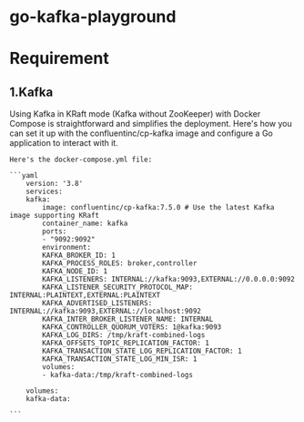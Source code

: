 # go-kafka-playground



# Requirement
## 1.Kafka 
   Using Kafka in KRaft mode (Kafka without ZooKeeper) with Docker Compose is straightforward and simplifies the deployment. Here's how you can set it up with the confluentinc/cp-kafka image and configure a Go application to interact with it.

    Here's the docker-compose.yml file:

    ```yaml
        version: '3.8'
        services:
        kafka:
            image: confluentinc/cp-kafka:7.5.0 # Use the latest Kafka image supporting KRaft
            container_name: kafka
            ports:
            - "9092:9092"
            environment:
            KAFKA_BROKER_ID: 1
            KAFKA_PROCESS_ROLES: broker,controller
            KAFKA_NODE_ID: 1
            KAFKA_LISTENERS: INTERNAL://kafka:9093,EXTERNAL://0.0.0.0:9092
            KAFKA_LISTENER_SECURITY_PROTOCOL_MAP: INTERNAL:PLAINTEXT,EXTERNAL:PLAINTEXT
            KAFKA_ADVERTISED_LISTENERS: INTERNAL://kafka:9093,EXTERNAL://localhost:9092
            KAFKA_INTER_BROKER_LISTENER_NAME: INTERNAL
            KAFKA_CONTROLLER_QUORUM_VOTERS: 1@kafka:9093
            KAFKA_LOG_DIRS: /tmp/kraft-combined-logs
            KAFKA_OFFSETS_TOPIC_REPLICATION_FACTOR: 1
            KAFKA_TRANSACTION_STATE_LOG_REPLICATION_FACTOR: 1
            KAFKA_TRANSACTION_STATE_LOG_MIN_ISR: 1
            volumes:
            - kafka-data:/tmp/kraft-combined-logs

        volumes:
        kafka-data:

    ```